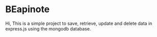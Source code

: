 # BEapinote

Hi, This is a simple project to save, retrieve, update and delete data in express.js using the mongodb database.
